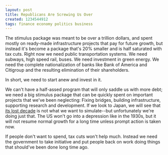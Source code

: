 ```yaml
---
layout: post
title: Republicans Are Screwing Us Over
created: 1234544912
tags: finance economy politics business
---
```

The stimulus package was meant to be over a trillion dollars, and spent mostly on ready-made infrastructure projects that pay for future growth, but instead it's become a package that's 20% smaller and is half saturated with tax cuts. Right now we need public transportation systems. We need subways, high speed rail, buses. We need investment in green energy. We need the complete nationalization of banks like Bank of America and Citigroup and the resulting elimination of their shareholders.

In short, we need to start anew and invest in it.

We can't have a half-assed program that will only saddle us with more debt; we need a big stimulus package that can be quickly spent on important projects that we've been neglecting: Fixing bridges, building infrastructure, supporting research and development. If we look to Japan, we will see that [its lost decade](http://www.nytimes.com/2009/02/13/business/economy/13yen.html) is not what we want to simulate--but unfortunately we're doing just that. The US won't go into a depression like in the 1930s, but it will not resume normal growth for a long time unless prompt action is taken now.

If people don't want to spend, tax cuts won't help much. Instead we need the government to take initiative and put people back on work doing things that should've been done long time ago.
